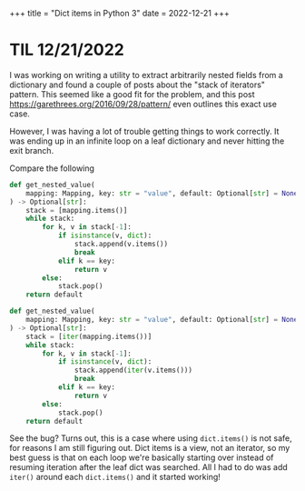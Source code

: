 +++
title = "Dict items in Python 3"
date = 2022-12-21
+++

# TIL 12/21/2022

I was working on writing a utility to extract arbitrarily nested fields from a dictionary and found a couple of posts about the "stack of iterators" pattern.
This seemed like a good fit for the problem, and this post https://garethrees.org/2016/09/28/pattern/ even outlines this exact use case. 

However, I was having a lot of trouble getting things to work correctly. It was ending up in an infinite loop on a leaf dictionary and never hitting the exit branch. 

Compare the following

```python
def get_nested_value(
    mapping: Mapping, key: str = "value", default: Optional[str] = None
) -> Optional[str]:
    stack = [mapping.items()]
    while stack:
        for k, v in stack[-1]:
            if isinstance(v, dict):
                stack.append(v.items())
                break
            elif k == key:
                return v
        else:
            stack.pop()
    return default
```

```python
def get_nested_value(
    mapping: Mapping, key: str = "value", default: Optional[str] = None
) -> Optional[str]:
    stack = [iter(mapping.items())]
    while stack:
        for k, v in stack[-1]:
            if isinstance(v, dict):
                stack.append(iter(v.items()))
                break
            elif k == key:
                return v
        else:
            stack.pop()
    return default
```

See the bug? Turns out, this is a case where using `dict.items()` is not safe, for reasons I am still figuring out. Dict items is a view, not an iterator, so my best guess is that 
on each loop we're basically starting over instead of resuming iteration after the leaf dict was searched. All I had to do was add `iter()` around each `dict.items()` and it started working!
